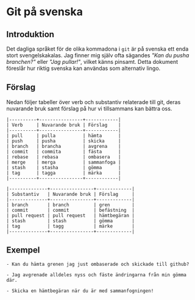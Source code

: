 # Git på svenska

## Introduktion

Det dagliga språket för de olika kommadona i `git` är på svenska ett
enda stort svengelskakalas. Jag finner mig själv ofta sägandes _"Kan
du pusha branchen?"_ eller _"Jag pullar!"_, vilket känns pinsamt.
Detta dokument föreslår hur riktig svenska kan användas som alternativ
lingo.

## Förslag

Nedan följer tabeller över verb och substantiv relaterade till git,
deras nuvarande bruk samt förslag på hur vi tillsammans kan bättra
oss.

    |----------+----------------+------------|
    | Verb     | Nuvarande bruk | Förslag    |
    |----------+----------------+------------|
    | pull     | pulla          | hämta      |
    | push     | pusha          | skicka     |
    | branch   | brancha        | avgrena    |
    | commit   | commita        | fästa      |
    | rebase   | rebasa         | ombasera   |
    | merge    | merga          | sammanfoga |
    | stash    | stasha         | gömma      |
    | tag      | tagga          | märka      |
    |----------+----------------+------------|

    |--------------+----------------+-------------|
    | Substantiv   | Nuvarande bruk | Förslag     |
    |--------------+----------------+-------------|
    | branch       | branch         | gren        |
    | commit       | commit         | befästning  |
    | pull request | pull request   | hämtbegäran |
    | stash        | stash          | gömma       |
    | tag          | tagg           | märke       |
    |--------------+----------------+-------------|

## Exempel

    - Kan du hämta grenen jag just ombaserade och skickade till github?

    - Jag avgrenade alldeles nyss och fäste ändringarna från min gömma där.

    - Skicka en hämtbegäran när du är med sammanfogningen!
